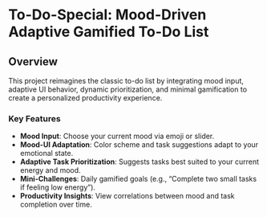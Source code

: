 # To-Do-Special: Mood-Driven Adaptive Gamified To-Do List

## Overview
This project reimagines the classic to-do list by integrating mood input, adaptive UI behavior, dynamic prioritization, and minimal gamification to create a personalized productivity experience.

### Key Features
- **Mood Input**: Choose your current mood via emoji or slider.
- **Mood-UI Adaptation**: Color scheme and task suggestions adapt to your emotional state.
- **Adaptive Task Prioritization**: Suggests tasks best suited to your current energy and mood.
- **Mini-Challenges**: Daily gamified goals (e.g., “Complete two small tasks if feeling low energy”).
- **Productivity Insights**: View correlations between mood and task completion over time.

